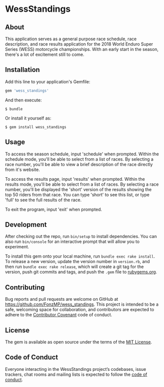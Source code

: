# WessStandings

## About

This application serves as a general purpose race schedule, race description, and race results application for the 2018 World Enduro Super Series (WESS) motorcycle championships. With an early start in the season, there's a lot of excitement still to come.

## Installation

Add this line to your application's Gemfile:

```ruby
gem 'wess_standings'
```

And then execute:

    $ bundle

Or install it yourself as:

    $ gem install wess_standings

## Usage

To access the season schedule, input 'schedule' when prompted.
Within the schedule mode, you'll be able to select from a list of races. By selecting a race number, you'll be able to view a brief description of the race directly from it's website.

To access the results page, input 'results' when prompted.
Within the results mode, you'll be able to select from a list of races. By selecting a race number, you'll be displayed the 'short' version of the results showing the top 50 riders from that race. You can type 'short' to see this list, or type 'full' to see the full results of the race.

To exit the program, input 'exit' when prompted.

## Development

After checking out the repo, run `bin/setup` to install dependencies. You can also run `bin/console` for an interactive prompt that will allow you to experiment.

To install this gem onto your local machine, run `bundle exec rake install`. To release a new version, update the version number in `version.rb`, and then run `bundle exec rake release`, which will create a git tag for the version, push git commits and tags, and push the `.gem` file to [rubygems.org](https://rubygems.org).

## Contributing

Bug reports and pull requests are welcome on GitHub at https://github.com/FonzMP/wess_standings. This project is intended to be a safe, welcoming space for collaboration, and contributors are expected to adhere to the [Contributor Covenant](http://contributor-covenant.org) code of conduct.

## License

The gem is available as open source under the terms of the [MIT License](https://opensource.org/licenses/MIT).

## Code of Conduct

Everyone interacting in the WessStandings project’s codebases, issue trackers, chat rooms and mailing lists is expected to follow the [code of conduct](https://github.com/FonzMP/wess_standings/blob/master/CODE_OF_CONDUCT.md).
